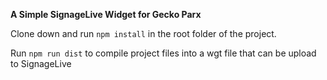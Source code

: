 **A Simple SignageLive Widget for Gecko Parx**

Clone down and run `npm install` in the root folder of the project. 

Run `npm run dist` to compile project files into a wgt file that can be upload to SignageLive